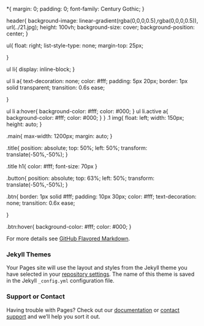 *{
	margin: 0;
	padding: 0;
	font-family: Century Gothic;
}

header{
	background-image: linear-gradient(rgba(0,0,0,0.5),rgba(0,0,0,0.5)), url(../21.jpg);
	height: 100vh;
	background-size: cover;
	background-position: center;
}

ul{
	float: right;
	list-style-type: none;
	margin-top: 25px;

}

ul li{
	display: inline-block;
}

ul li a{
	text-decoration: none;
	color: #fff;
	padding: 5px 20px;
	border: 1px solid transparent;
	transition: 0.6s ease;

}

ul li a:hover{
	background-color: #fff;
	color: #000;
}
ul li.active a{
	background-color: #fff;
	color: #000;
}
}
.1 img{
	float: left;
	width: 150px;
	height: auto;
} 

.main{
	max-width: 1200px;
	margin: auto;
}

.title{
	position: absolute;
	top: 50%;
	left: 50%;
	transform: translate(-50%,-50%);
}

.title h1{
	color: #fff;
	font-size: 70px
}

.button{
	position: absolute;
	top: 63%;
	left: 50%;
	transform: translate(-50%,-50%);
}

.btn{
	border: 1px solid #fff;
	padding: 10px 30px;
	color: #fff;
	text-decoration: none;
	transition: 0.6x ease;

}

.btn:hover{
	background-color: #fff;
	color: #000;
}

For more details see [GitHub Flavored Markdown](https://guides.github.com/features/mastering-markdown/).

### Jekyll Themes

Your Pages site will use the layout and styles from the Jekyll theme you have selected in your [repository settings](https://github.com/muskanbohra/Hello-world/settings). The name of this theme is saved in the Jekyll `_config.yml` configuration file.

### Support or Contact

Having trouble with Pages? Check out our [documentation](https://help.github.com/categories/github-pages-basics/) or [contact support](https://github.com/contact) and we’ll help you sort it out.
